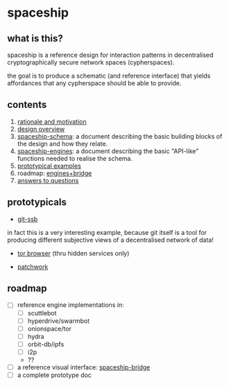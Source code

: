 # spaceship


## what is this?

spaceship is a reference design for interaction patterns in decentralised
cryptographically secure network spaces (cypherspaces).

the goal is to produce a schematic (and reference interface) that yields
affordances that any cypherspace should be able to provide.

## contents

1. [rationale and motivation](./rationale.md)
2. [design overview](./design.md)
4. [spaceship-schema](./spaceship-schema.md): a document describing the basic
  building blocks of the design and how they relate.
3. [spaceship-engines](./spaceship-engines.md): a document describing the basic
  "API-like" functions needed to realise the schema.
4. [prototypical examples](#prototypicals)
5. roadmap: [engines+bridge](#roadmap)
6. [answers to questions](./faq.md)


## prototypicals

- [git-ssb](https://github.com/clehner/git-ssb)

in fact this is a very interesting example, because git itself is a tool for
producing different subjective views of a decentralised network of data!

- [tor browser](https://www.torproject.org/projects/torbrowser.html.en) (thru
  hidden services only)

- [patchwork](https://github.com/ssbc/patchwork)

## roadmap

- [ ] reference engine implementations in:
    - [ ] scuttlebot
    - [ ] hyperdrive/swarmbot
    - [ ] onionspace/tor
    - [ ] hydra
    - [ ] orbit-db/ipfs
    - [ ] i2p
    - ??
- [ ] a reference visual interface:
  [spaceship-bridge](https://github.com/du5t/spaceship-bridge)
- [ ] a complete prototype doc
